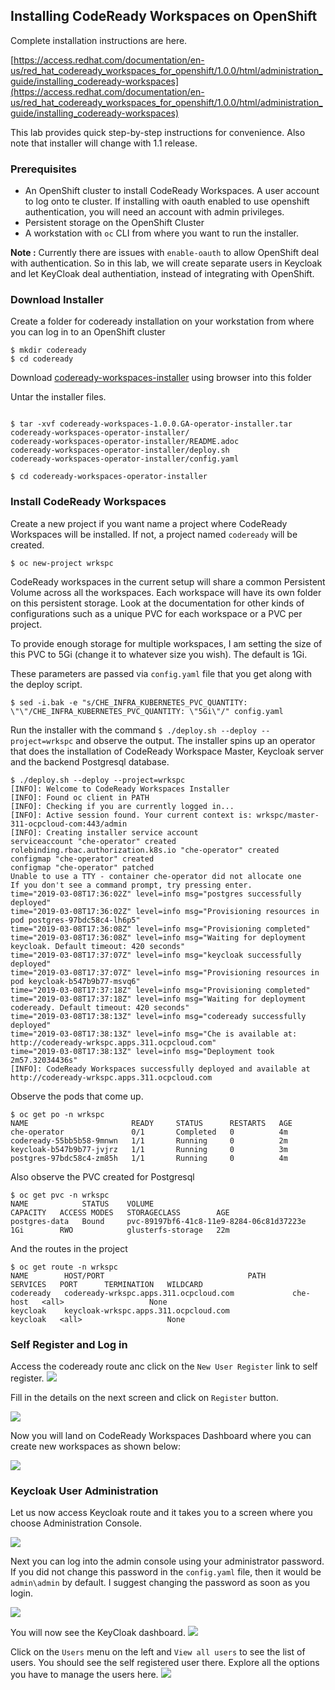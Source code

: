 ## Installing CodeReady Workspaces on OpenShift



Complete installation instructions are here. 

[https://access.redhat.com/documentation/en-us/red_hat_codeready_workspaces_for_openshift/1.0.0/html/administration_guide/installing_codeready-workspaces](https://access.redhat.com/documentation/en-us/red_hat_codeready_workspaces_for_openshift/1.0.0/html/administration_guide/installing_codeready-workspaces)

This lab provides quick step-by-step instructions for convenience. Also note that installer will change with 1.1 release.

### Prerequisites

* An OpenShift cluster to install CodeReady Workspaces. A user account to log onto te cluster. If installing with oauth enabled to use openshift authentication, you will need an account with admin privileges.
* Persistent storage on the OpenShift Cluster
* A workstation with `oc` CLI from where you want to run the installer. 

**Note :** Currently there are issues with  `enable-oauth` to allow OpenShift deal with authentication. So in this lab, we will create separate users in Keycloak and let KeyCloak deal authentiation, instead of integrating with OpenShift.


### Download Installer

Create a folder for codeready installation on your workstation from where you can log in to an OpenShift cluster

```
$ mkdir codeready
$ cd codeready
```
Download [codeready-workspaces-installer](https://developers.redhat.com/download-manager/file/codeready-workspaces-1.0.0.GA-operator-installer.tar.gz) using browser into this folder

Untar the installer files.

```

$ tar -xvf codeready-workspaces-1.0.0.GA-operator-installer.tar 
codeready-workspaces-operator-installer/
codeready-workspaces-operator-installer/README.adoc
codeready-workspaces-operator-installer/deploy.sh
codeready-workspaces-operator-installer/config.yaml

$ cd codeready-workspaces-operator-installer
```

### Install CodeReady Workspaces

Create a new project if you want name a project where CodeReady Workspaces will be installed. If not, a project named `codeready` will be created.

```
$ oc new-project wrkspc
```

CodeReady workspaces in the current setup will share a common Persistent Volume across all the workspaces. Each workspace will have its own folder on this persistent storage. Look at the documentation for other kinds of configurations such as a unique PVC for each workspace or a PVC per project.

To provide enough storage for multiple workspaces, I am setting the size of this PVC to 5Gi (change it to whatever size you wish). The default is 1Gi.

These parameters are passed via `config.yaml` file that you get along with the deploy script. 

```
$ sed -i.bak -e "s/CHE_INFRA_KUBERNETES_PVC_QUANTITY: \"\"/CHE_INFRA_KUBERNETES_PVC_QUANTITY: \"5Gi\"/" config.yaml 
```
Run the installer with the command `$ ./deploy.sh --deploy --project=wrkspc` and observe the output. The installer spins up an operator that does the installation of CodeReady Workspace Master, Keycloak server and the backend Postgresql database.

```
$ ./deploy.sh --deploy --project=wrkspc 
[INFO]: Welcome to CodeReady Workspaces Installer 
[INFO]: Found oc client in PATH 
[INFO]: Checking if you are currently logged in... 
[INFO]: Active session found. Your current context is: wrkspc/master-311-ocpcloud-com:443/admin 
[INFO]: Creating installer service account 
serviceaccount "che-operator" created
rolebinding.rbac.authorization.k8s.io "che-operator" created
configmap "che-operator" created
configmap "che-operator" patched
Unable to use a TTY - container che-operator did not allocate one
If you don't see a command prompt, try pressing enter.
time="2019-03-08T17:36:02Z" level=info msg="postgres successfully deployed" 
time="2019-03-08T17:36:02Z" level=info msg="Provisioning resources in pod postgres-97bdc58c4-lh6p5" 
time="2019-03-08T17:36:08Z" level=info msg="Provisioning completed" 
time="2019-03-08T17:36:08Z" level=info msg="Waiting for deployment keycloak. Default timeout: 420 seconds" 
time="2019-03-08T17:37:07Z" level=info msg="keycloak successfully deployed" 
time="2019-03-08T17:37:07Z" level=info msg="Provisioning resources in pod keycloak-b547b9b77-msvq6" 
time="2019-03-08T17:37:18Z" level=info msg="Provisioning completed" 
time="2019-03-08T17:37:18Z" level=info msg="Waiting for deployment codeready. Default timeout: 420 seconds" 
time="2019-03-08T17:38:13Z" level=info msg="codeready successfully deployed" 
time="2019-03-08T17:38:13Z" level=info msg="Che is available at: http://codeready-wrkspc.apps.311.ocpcloud.com" 
time="2019-03-08T17:38:13Z" level=info msg="Deployment took 2m57.32034436s" 
[INFO]: CodeReady Workspaces successfully deployed and available at http://codeready-wrkspc.apps.311.ocpcloud.com 
```

Observe the pods that come up.

```
$ oc get po -n wrkspc
NAME                       READY     STATUS      RESTARTS   AGE
che-operator               0/1       Completed   0          4m
codeready-55bb5b58-9mnwn   1/1       Running     0          2m
keycloak-b547b9b77-jvjrz   1/1       Running     0          3m
postgres-97bdc58c4-zm85h   1/1       Running     0          4m
```

Also observe the PVC created for Postgresql

```
$ oc get pvc -n wrkspc
NAME            STATUS    VOLUME                                     CAPACITY   ACCESS MODES   STORAGECLASS        AGE
postgres-data   Bound     pvc-89197bf6-41c8-11e9-8284-06c81d37223e   1Gi        RWO            glusterfs-storage   22m

```

And the routes in the project

```
$ oc get route -n wrkspc
NAME        HOST/PORT                                PATH      SERVICES   PORT      TERMINATION   WILDCARD
codeready   codeready-wrkspc.apps.311.ocpcloud.com             che-host   <all>                   None
keycloak    keycloak-wrkspc.apps.311.ocpcloud.com              keycloak   <all>                   None
```


### Self Register and Log in

Access the codeready route anc click on the `New User Register` link to self register.
![](./images/1.InstallCodeReady.png)

Fill in the details on the next screen and click on `Register` button. 

![](./images/2.InstallCodeReady.png)

Now you will land on CodeReady Workspaces Dashboard where you can create new workspaces as shown below:

![](./images/4.InstallCodeReady.png)


### Keycloak User Administration

Let us now access Keycloak route and it takes you to a screen where you choose Administration Console.

![](./images/5.InstallCodeReady.png)

Next you can log into the admin console using your administrator password. If you did not change this password in the `config.yaml` file, then it would be `admin\admin` by default. I suggest changing the password as soon as you login.

![](./images/6.InstallCodeReady.png)

You will now see the KeyCloak dashboard.
![](./images/7.InstallCodeReady.png)


Click on the `Users` menu on the left and `View all users` to see the list of users. You should see the self registered user there. Explore all the options you have to manage the users here.
![](./images/9.InstallCodeReady.png)